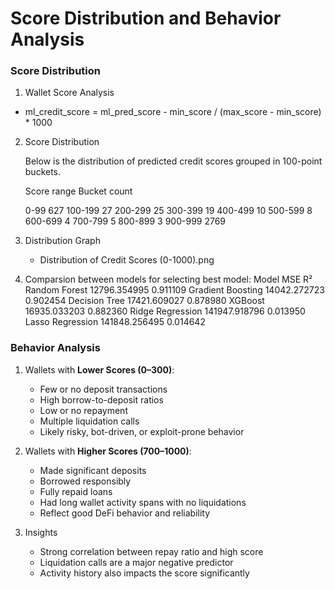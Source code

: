# Score Distribution and Behavior Analysis

### Score Distribution 
1. Wallet Score Analysis
 - ml_credit_score = ml_pred_score - min_score / (max_score - min_score) * 1000

2. Score Distribution

   Below is the distribution of predicted credit scores grouped in 100-point buckets.

    Score range   Bucket count
      
      0-99         627
      100-199       27
      200-299       25
      300-399       19
      400-499       10
      500-599       8
      600-699       4
      700-799       5
      800-899       3
      900-999      2769

3. Distribution Graph
   - Distribution of Credit Scores (0-1000).png

4. Comparsion between models for selecting best model:
   Model               MSE           R²
Random Forest       12796.354995  0.911109
Gradient Boosting   14042.272723  0.902454
Decision Tree       17421.609027  0.878980
XGBoost             16935.033203  0.882360
Ridge Regression   141947.918796  0.013950
Lasso Regression   141848.256495  0.014642
     
### Behavior Analysis

1. Wallets with **Lower Scores (0–300)**:
   - Few or no deposit transactions
   - High borrow-to-deposit ratios
   - Low or no repayment
   - Multiple liquidation calls
   - Likely risky, bot-driven, or exploit-prone behavior
     
2. Wallets with **Higher Scores (700–1000)**:
   - Made significant deposits
   - Borrowed responsibly
   - Fully repaid loans
   - Had long wallet activity spans with no liquidations
   - Reflect good DeFi behavior and reliability
3. Insights
   - Strong correlation between repay ratio and high score
   - Liquidation calls are a major negative predictor
   - Activity history also impacts the score significantly
   
   
